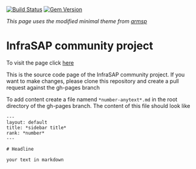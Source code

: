 [![Build Status](https://travis-ci.org/pages-themes/minimal.svg?branch=gh-pages)](https://travis-ci.org/pages-themes/minimal) [![Gem Version](https://badge.fury.io/rb/jekyll-theme-minimal.svg)](https://badge.fury.io/rb/jekyll-theme-minimal)

*This page uses the modified minimal theme from [armsp](https://github.com/armsp/minimally)*


# InfraSAP community project

To visit the page click [here](https://infrasap.github.io) 

This is the source code page of the InfraSAP community project. If you want to make changes, please clone this repository and create a pull request against the gh-pages branch

To add content create a file namend `*number-anytext*.md` in the root directory of the gh-pages branch. The content of this file should look like

```
---
layout: default
title: *sidebar title*
rank: *number*
---

# Headline

your text in markdown

```
